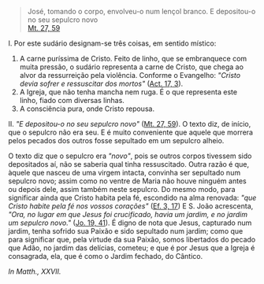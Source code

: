 
> José, tomando o corpo, envolveu-o num lençol branco. E depositou-o no seu sepulcro novo  
[Mt. 27, 59](https://vulgata.online/bible/Mt.27?ed=MS&vfn=MS.Mt.27.59:vs)

I.  Por este sudário designam-se três coisas, em sentido místico: 

1. A carne puríssima de Cristo. Feito de linho, que se embranquece com muita pressão, o sudário representa a carne de Cristo, que chega ao alvor da ressurreição pela violência. Conforme o Evangelho: *"Cristo devia sofrer e ressuscitar dos mortos"* ([Act. 17, 3](https://vulgata.online/bible/Act.17?ed=MS&vfn=MS.Act.17.3:vs)).
2. A Igreja, que não tenha mancha nem ruga. É o que representa este linho, fiado com diversas linhas.
3. A consciência pura, onde Cristo repousa.

II. *"E depositou-o no seu sepulcro novo"* ([Mt. 27, 59](https://vulgata.online/bible/Mt.27?ed=MS&vfn=MS.Mt.27.59:vs)). O texto diz, de início, que o sepulcro não era seu. E é muito conveniente que aquele que morrera pelos pecados dos outros fosse sepultado em um sepulcro alheio.

O texto diz que o sepulcro era *"novo"*, pois se outros corpos tivessem sido depositados aí, não se saberia qual tinha ressuscitado. Outra razão é que, àquele que nasceu de uma virgem intacta, convinha ser sepultado num sepulcro novo; assim como no ventre de Maria não houve ninguém antes ou depois dele, assim também neste sepulcro. Do mesmo modo, para significar ainda que Cristo habita pela fé, escondido na alma renovada: *"que Cristo habite pela fé nos vossos corações"* ([Ef. 3, 17](https://vulgata.online/bible/Ef.3?ed=MS&vfn=MS.Ef.3.17:vs)) E S. João acrescenta, *"Ora, no lugar em que Jesus foi crucificado, havia um jardim, e no jardim um sepulcro novo."* ([Jo. 19, 41](https://vulgata.online/bible/Jo.19?ed=MS&vfn=MS.Jo.19.41:vs)). É digno de nota que Jesus, capturado num jardim, tenha sofrido sua Paixão e sido sepultado num jardim; como que para significar que, pela virtude da sua Paixão, somos libertados do pecado que Adão, no jardim das delícias, cometeu; e que é por Jesus que a Igreja é consagrada, ela, que é como o Jardim fechado, do Cântico.

*In Matth., XXVII.*

